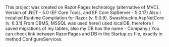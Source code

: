 ﻿This project was created on Razor Pages technology (alternative of MVC). Version of .NET - 5.0 (EF Core Tools, and EF Core SqlServer - 5.0.17)
Also I installed Runtime Compilation for Razor (v. 5.0.9).
Swashbuckle.AspNetCore (v. 6.3.1)
From DBMS, MSSQL was used here(I used localDB, therefore I saved migrations of my tables, also my DB has the name - Company.)
You can check link between RazorPages and DB in the Startup.cs file, exactly in method ConfigureServices.

